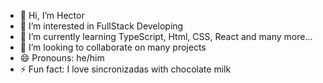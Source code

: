 - 👋 Hi, I’m Hector
- 👀 I’m interested in FullStack Developing
- 🌱 I’m currently learning TypeScript, Html, CSS, React and many more...
- 💞️ I’m looking to collaborate on many projects
- 😄 Pronouns: he/him
- ⚡ Fun fact: I love sincronizadas with chocolate milk

<!---
Zaphker/Zaphker is a ✨ special ✨ repository because its `README.md` (this file) appears on your GitHub profile.
You can click the Preview link to take a look at your changes.
--->
